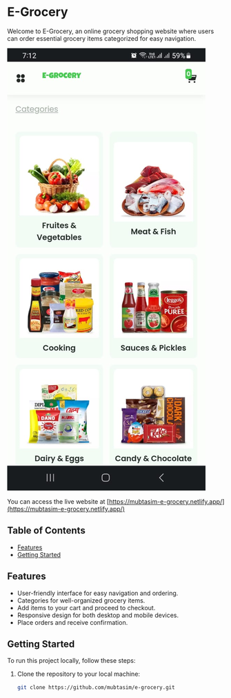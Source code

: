 # E-Grocery

Welcome to E-Grocery, an online grocery shopping website where users can order essential grocery items categorized for easy navigation.

![E-Grocery Screenshot](screenshot.png)

You can access the live website at [https://mubtasim-e-grocery.netlify.app/](https://mubtasim-e-grocery.netlify.app/)

## Table of Contents

- [Features](#features)
- [Getting Started](#getting-started)

## Features

- User-friendly interface for easy navigation and ordering.
- Categories for well-organized grocery items.
- Add items to your cart and proceed to checkout.
- Responsive design for both desktop and mobile devices.
- Place orders and receive confirmation.

## Getting Started

To run this project locally, follow these steps:

1. Clone the repository to your local machine:

   ```bash
   git clone https://github.com/mubtasim/e-grocery.git
   ```
